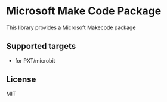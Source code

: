 # Microsoft Make Code Package

This library provides a Microsoft Makecode package



## Supported targets

* for PXT/microbit

## License
MIT
